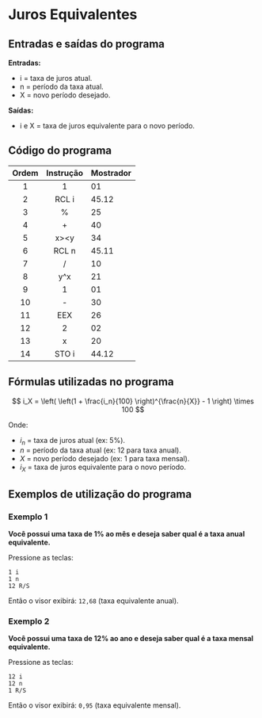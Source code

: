 # Juros Equivalentes

## Entradas e saídas do programa

**Entradas:**
- i = taxa de juros atual.
- n = período da taxa atual.
- X = novo período desejado.

**Saídas:**
- i e X = taxa de juros equivalente para o novo período.

## Código do programa

| Ordem | Instrução | Mostrador |
| :---: | :-------: | --------- |
|   1   |     1     | 01        |
|   2   |   RCL i   | 45.12     |
|   3   |     %     | 25        |
|   4   |     +     | 40        |
|   5   |   x><y    | 34        |
|   6   |   RCL n   | 45.11     |
|   7   |     /     | 10        |
|   8   |    y^x    | 21        |
|   9   |     1     | 01        |
|  10   |     -     | 30        |
|  11   |    EEX    | 26        |
|  12   |     2     | 02        |
|  13   |     x     | 20        |
|  14   |   STO i   | 44.12     |

## Fórmulas utilizadas no programa

$$
i_X = \left( \left(1 + \frac{i_n}{100} \right)^{\frac{n}{X}} - 1 \right) \times 100
$$

Onde:

- $i_n$ = taxa de juros atual (ex: 5%).
- $n$ = período da taxa atual (ex: 12 para taxa anual).
- $X$ = novo período desejado (ex: 1 para taxa mensal).
- $i_X$ =  taxa de juros equivalente para o novo período.

## Exemplos de utilização do programa

### Exemplo 1

**Você possui uma taxa de 1% ao mês e deseja saber qual é a taxa anual equivalente.**

Pressione as teclas:

```
1 i
1 n
12 R/S
```

Então o visor exibirá: `12,68` (taxa equivalente anual).

### Exemplo 2

**Você possui uma taxa de 12% ao ano e deseja saber qual é a taxa mensal equivalente.**

Pressione as teclas:

```
12 i
12 n
1 R/S
```

Então o visor exibirá: `0,95` (taxa equivalente mensal).
